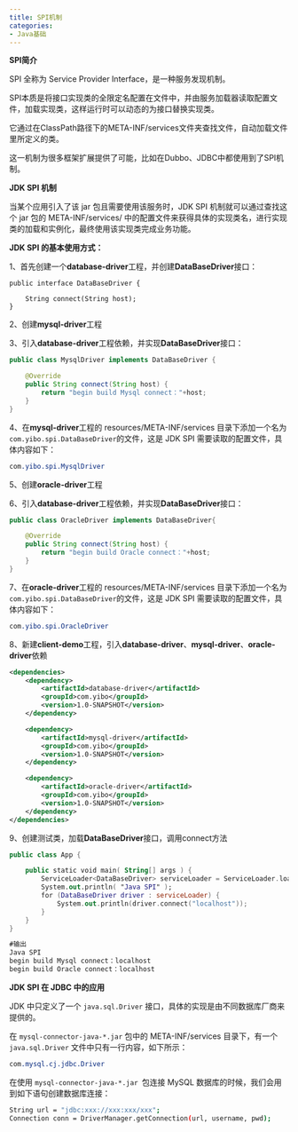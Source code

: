 ```yaml
---
title: SPI机制
categories: 
- Java基础
---
```


**SPI简介**

SPI 全称为 Service Provider Interface，是一种服务发现机制。

SPI本质是将接口实现类的全限定名配置在文件中，并由服务加载器读取配置文件，加载实现类，这样运行时可以动态的为接口替换实现类。

它通过在ClassPath路径下的META-INF/services文件夹查找文件，自动加载文件里所定义的类。

这一机制为很多框架扩展提供了可能，比如在Dubbo、JDBC中都使用到了SPI机制。

**JDK SPI 机制**

当某个应用引入了该 jar 包且需要使用该服务时，JDK SPI 机制就可以通过查找这个 jar 包的 META-INF/services/ 中的配置文件来获得具体的实现类名，进行实现类的加载和实例化，最终使用该实现类完成业务功能。

 **JDK SPI 的基本使用方式：**

1、首先创建一个**database-driver**工程，并创建**DataBaseDriver**接口：

```tsx
public interface DataBaseDriver {

    String connect(String host);
}
```

2、创建**mysql-driver**工程

3、引入**database-driver**工程依赖，并实现**DataBaseDriver**接口：

```java
public class MysqlDriver implements DataBaseDriver {

    @Override
    public String connect(String host) {
        return "begin build Mysql connect："+host;
    }
}
```

4、在**mysql-driver**工程的 resources/META-INF/services 目录下添加一个名为 `com.yibo.spi.DataBaseDriver`的文件，这是 JDK SPI 需要读取的配置文件，具体内容如下：

```css
com.yibo.spi.MysqlDriver
```

5、创建**oracle-driver**工程

6、引入**database-driver**工程依赖，并实现**DataBaseDriver**接口：

```java
public class OracleDriver implements DataBaseDriver{

    @Override
    public String connect(String host) {
        return "begin build Oracle connect："+host;
    }
}
```

7、在**oracle-driver**工程的 resources/META-INF/services 目录下添加一个名为 `com.yibo.spi.DataBaseDriver`的文件，这是 JDK SPI 需要读取的配置文件，具体内容如下：

```css
com.yibo.spi.OracleDriver
```

8、新建**client-demo**工程，引入**database-driver**、**mysql-driver**、**oracle-driver**依赖

```xml
<dependencies>
    <dependency>
        <artifactId>database-driver</artifactId>
        <groupId>com.yibo</groupId>
        <version>1.0-SNAPSHOT</version>
    </dependency>

    <dependency>
        <artifactId>mysql-driver</artifactId>
        <groupId>com.yibo</groupId>
        <version>1.0-SNAPSHOT</version>
    </dependency>

    <dependency>
        <artifactId>oracle-driver</artifactId>
        <groupId>com.yibo</groupId>
        <version>1.0-SNAPSHOT</version>
    </dependency>
</dependencies>
```

9、创建测试类，加载**DataBaseDriver**接口，调用connect方法

```kotlin
public class App {

    public static void main( String[] args ) {
        ServiceLoader<DataBaseDriver> serviceLoader = ServiceLoader.load(DataBaseDriver.class);
        System.out.println( "Java SPI" );
        for (DataBaseDriver driver : serviceLoader) {
            System.out.println(driver.connect("localhost"));
        }
    }
}

#输出
Java SPI
begin build Mysql connect：localhost
begin build Oracle connect：localhost
```

**JDK SPI 在 JDBC 中的应用**

JDK 中只定义了一个 `java.sql.Driver` 接口，具体的实现是由不同数据库厂商来提供的。

在 `mysql-connector-java-*.jar` 包中的 META-INF/services 目录下，有一个 `java.sql.Driver` 文件中只有一行内容，如下所示：

```css
com.mysql.cj.jdbc.Driver 
```

在使用 `mysql-connector-java-*.jar `包连接 MySQL 数据库的时候，我们会用到如下语句创建数据库连接：

```bash
String url = "jdbc:xxx://xxx:xxx/xxx"; 
Connection conn = DriverManager.getConnection(url, username, pwd); 
```

